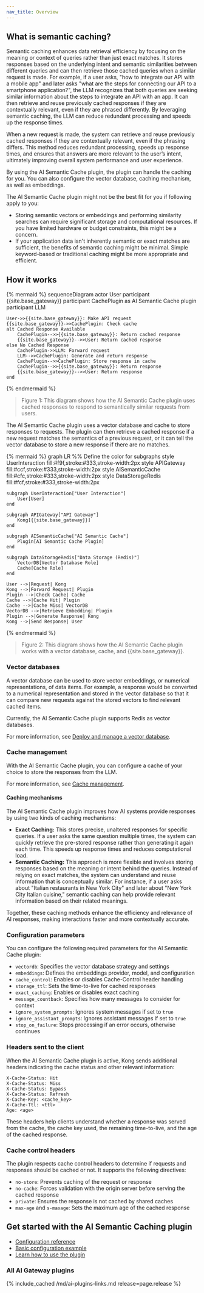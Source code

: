 ```yaml
---
nav_title: Overview
---
```


## What is semantic caching?

Semantic caching enhances data retrieval efficiency by focusing on the meaning or context of queries rather than just exact matches. It stores responses based on the underlying intent and semantic similarities between different queries and can then retrieve those cached queries when a similar request is made. For example, if a user asks, "how to integrate our API with a mobile app" and later asks "what are the steps for connecting our API to a smartphone application?", the LLM recognizes that both queries are seeking similar information about the steps to integrate an API with an app. It can then retrieve and reuse previously cached responses if they are contextually relevant, even if they are phrased differently. By leveraging semantic caching, the LLM can reduce redundant processing and speeds up the response times.

When a new request is made, the system can retrieve and reuse previously cached responses if they are contextually relevant, even if the phrasing differs. This method reduces redundant processing, speeds up response times, and ensures that answers are more relevant to the user’s intent, ultimately improving overall system performance and user experience. 

By using the AI Semantic Cache plugin, the plugin can handle the caching for you. You can also configure the vector database, caching mechanism, as well as embeddings.

The AI Semantic Cache plugin might not be the best fit for you if following apply to you:
* Storing semantic vectors or embeddings and performing similarity searches can require significant storage and computational resources. If you have limited hardware or budget constraints, this might be a concern.
* If your application data isn't inherently semantic or exact matches are sufficient, the benefits of semantic caching might be minimal. Simple keyword-based or traditional caching might be more appropriate and efficient.

## How it works

{% mermaid %}
sequenceDiagram
    actor User
    participant {{site.base_gateway}}
    participant CachePlugin as AI Semantic Cache plugin
    participant LLM

    User->>{{site.base_gateway}}: Make API request
    {{site.base_gateway}}->>CachePlugin: Check cache
    alt Cached Response Available
        CachePlugin-->>{{site.base_gateway}}: Return cached response
        {{site.base_gateway}}-->>User: Return cached response
    else No Cached Response
        CachePlugin->>LLM: Forward request
        LLM-->>CachePlugin: Generate and return response
        CachePlugin-->>CachePlugin: Store response in cache
        CachePlugin-->>{{site.base_gateway}}: Return response
        {{site.base_gateway}}-->>User: Return response
    end
{% endmermaid %}

> Figure 1: This diagram shows how the AI Semantic Cache plugin uses cached responses to respond to semantically similar requests from users.

The AI Semantic Cache plugin uses a vector database and cache to store responses to requests. The plugin can then retrieve a cached response if a new request matches the semantics of a previous request, or it can tell the vector database to store a new response if there are no matches. 

<!--vale off-->
{% mermaid %}
graph LR
    %% Define the color for subgraphs
    style UserInteraction fill:#f9f,stroke:#333,stroke-width:2px
    style APIGateway fill:#ccf,stroke:#333,stroke-width:2px
    style AISemanticCache fill:#cfc,stroke:#333,stroke-width:2px
    style DataStorageRedis fill:#fcf,stroke:#333,stroke-width:2px

    subgraph UserInteraction["User Interaction"]
        User[User]
    end

    subgraph APIGateway["API Gateway"]
        Kong[{{site.base_gateway}}]
    end

    subgraph AISemanticCache["AI Semantic Cache"]
        Plugin[AI Semantic Cache Plugin]
    end

    subgraph DataStorageRedis["Data Storage (Redis)"]
        VectorDB[Vector Database Role]
        Cache[Cache Role]
    end

    User -->|Request| Kong
    Kong -->|Forward Request| Plugin
    Plugin -->|Check Cache| Cache
    Cache -->|Cache Hit| Plugin
    Cache -->|Cache Miss| VectorDB
    VectorDB -->|Retrieve Embedding| Plugin
    Plugin -->|Generate Response| Kong
    Kong -->|Send Response| User
{% endmermaid %}
<!--vale on-->

> Figure 2: This diagram shows how the AI Semantic Cache plugin works with a vector database, cache, and {{site.base_gateway}}.

### Vector databases

A vector database can be used to store vector embeddings, or numerical representations, of data items. For example, a response would be converted to a numerical representation and stored in the vector database so that it can compare new requests against the stored vectors to find relevant cached items.

Currently, the AI Semantic Cache plugin supports Redis as vector databases.

For more information, see [Deploy and manage a vector database](/hub/kong-inc/ai-semantic-cache/vector-database/).

### Cache management

With the AI Semantic Cache plugin, you can configure a cache of your choice to store the responses from the LLM.

For more information, see [Cache management](/hub/kong-inc/ai-semantic-cache/cache-management/).

#### Caching mechanisms

The AI Semantic Cache plugin improves how AI systems provide responses by using two kinds of caching mechanisms:

* **Exact Caching:** This stores precise, unaltered responses for specific queries. If a user asks the same question multiple times, the system can quickly retrieve the pre-stored response rather than generating it again each time. This speeds up response times and reduces computational load.
* **Semantic Caching:** This approach is more flexible and involves storing responses based on the meaning or intent behind the queries. Instead of relying on exact matches, the system can understand and reuse information that is conceptually similar. For instance, if a user asks about "Italian restaurants in New York City" and later about "New York City Italian cuisine," semantic caching can help provide relevant information based on their related meanings.

Together, these caching methods enhance the efficiency and relevance of AI responses, making interactions faster and more contextually accurate.

### Configuration parameters

You can configure the following required parameters for the AI Semantic Cache plugin:

* `vectordb`: Specifies the vector database strategy and settings
* `embeddings`: Defines the embeddings provider, model, and configuration
* `cache_control`: Enables or disables Cache-Control header handling
* `storage_ttl`: Sets the time-to-live for cached responses
* `exact_caching`: Enables or disables exact caching
* `message_countback`: Specifies how many messages to consider for context
* `ignore_system_prompts`: Ignores system messages if set to `true`
* `ignore_assistant_prompts`: Ignores assistant messages if set to `true`
* `stop_on_failure`: Stops processing if an error occurs, otherwise continues

### Headers sent to the client

When the AI Semantic Cache plugin is active, Kong sends additional headers 
indicating the cache status and other relevant information:

```plaintext
X-Cache-Status: Hit
X-Cache-Status: Miss
X-Cache-Status: Bypass
X-Cache-Status: Refresh
X-Cache-Key: <cache_key>
X-Cache-Ttl: <ttl>
Age: <age>
```

These headers help clients understand whether a response was served from the cache,
the cache key used, the remaining time-to-live, and the age of the cached response.

### Cache control headers

The plugin respects cache control headers to determine if requests and responses should be cached or not. It supports the following directives:

* `no-store`: Prevents caching of the request or response
* `no-cache`: Forces validation with the origin server before serving the cached response
* `private`: Ensures the response is not cached by shared caches
* `max-age` and `s-maxage`: Sets the maximum age of the cached response

## Get started with the AI Semantic Caching plugin

* [Configuration reference](/hub/kong-inc/ai-semantic-caching/configuration/)
* [Basic configuration example](/hub/kong-inc/ai-semantic-caching/how-to/basic-example/)
* [Learn how to use the plugin](/hub/kong-inc/ai-semantic-caching/how-to/)

### All AI Gateway plugins

{% include_cached /md/ai-plugins-links.md release=page.release %}

